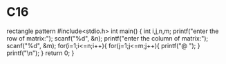 # C16
rectangle pattern
#include<stdio.h>
int main()
{
	int i,j,n,m;
	printf("enter the row of matrix:");
	scanf("%d", &n); 
	printf("enter the column of matrix:");
	scanf("%d", &m); 
	for(i=1;i<=n;i++){
		for(j=1;j<=m;j++){
			printf("@ ");
    	}
    	printf("\n");
    }
    return 0;
}
